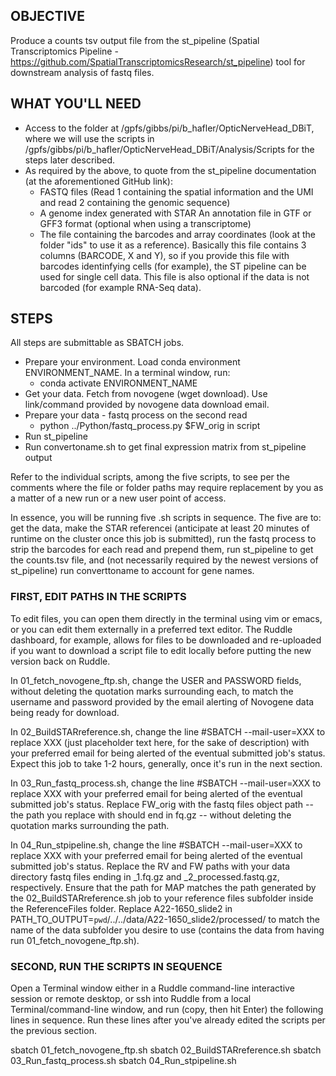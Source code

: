 ## OBJECTIVE
Produce a counts tsv output file from the st_pipeline (Spatial Transcriptomics Pipeline - https://github.com/SpatialTranscriptomicsResearch/st_pipeline) tool for downstream analysis of fastq files. 

## WHAT YOU'LL NEED
- Access to the folder at /gpfs/gibbs/pi/b_hafler/OpticNerveHead_DBiT, where we will use the scripts in /gpfs/gibbs/pi/b_hafler/OpticNerveHead_DBiT/Analysis/Scripts for the steps later described.
- As required by the above, to quote from the st_pipeline documentation (at the aforementioned GitHub link):
	- FASTQ files (Read 1 containing the spatial information and the UMI and read 2 containing the genomic sequence)
	- A genome index generated with STAR
An annotation file in GTF or GFF3 format (optional when using a transcriptome)
	- The file containing the barcodes and array coordinates (look at the folder "ids" to use it as a reference). Basically this file contains 3 columns (BARCODE, X and Y), so if you provide this file with barcodes identinfying cells (for example), the ST pipeline can be used for single cell data. This file is also optional if the data is not barcoded (for example RNA-Seq data). 

## STEPS
All steps are submittable as SBATCH jobs.
- Prepare your environment. Load conda environment ENVIRONMENT_NAME. In a terminal window, run:
	- conda activate ENVIRONMENT_NAME
- Get your data. Fetch from novogene (wget download). Use link/command provided by novogene data download email.
- Prepare your data - fastq process on the second read
	- python ../Python/fastq_process.py $FW_orig in script
- Run st_pipeline
- Run convertoname.sh to get final expression matrix from st_pipeline output

Refer to the individual scripts, among the five scripts, to see per the comments where the file or folder paths may require replacement by you as a matter of a new run or a new user point of access.

In essence, you will be running five .sh scripts in sequence.
The five are to: get the data, make the STAR referencei (anticipate at least 20 minutes of runtime on the cluster once this job is submitted), run the fastq process to strip the barcodes for each read and prepend them, run st_pipeline to get the counts.tsv file, and (not necessarily required by the newest versions of st_pipeline) run converttoname to account for gene names.

### FIRST, EDIT PATHS IN THE SCRIPTS
To edit files, you can open them directly in the terminal using vim or emacs, or you can edit them externally in a preferred text editor. The Ruddle dashboard, for example, allows for files to be downloaded and re-uploaded if you want to download a script file to edit locally before putting the new version back on Ruddle.

In 01_fetch_novogene_ftp.sh, change the USER and PASSWORD fields, without deleting the quotation marks surrounding each, to match the username and password provided by the email alerting of Novogene data being ready for download.

In 02_BuildSTARreference.sh, change the line #SBATCH --mail-user=XXX to replace XXX (just placeholder text here, for the sake of description) with your preferred email for being alerted of the eventual submitted job's status. Expect this job to take 1-2 hours, generally, once it's run in the next section.

In 03_Run_fastq_process.sh, change the line #SBATCH --mail-user=XXX to replace XXX with your preferred email for being alerted of the eventual submitted job's status. Replace FW_orig with the fastq files object path -- the path you replace with should end in fq.gz -- without deleting the quotation marks surrounding the path.

In 04_Run_stpipeline.sh, change the line #SBATCH --mail-user=XXX to replace XXX with your preferred email for being alerted of the eventual submitted job's status. Replace the RV and FW paths with your data directory fastq files ending in \_1.fq.gz and \_2_processed.fastq.gz, respectively. Ensure that the path for MAP matches the path generated by the 02_BuildSTARreference.sh job to your reference files subfolder inside the ReferenceFiles folder. Replace A22-1650_slide2 in PATH_TO_OUTPUT=`pwd`/../../data/A22-1650_slide2/processed/ to match the name of the data subfolder you desire to use (contains the data from having run 01_fetch_novogene_ftp.sh).

### SECOND, RUN THE SCRIPTS IN SEQUENCE

Open a Terminal window either in a Ruddle command-line interactive session or remote desktop, or ssh into Ruddle from a local Terminal/command-line window, and run (copy, then hit Enter) the following lines in sequence. Run these lines after you've already edited the scripts per the previous section.

sbatch 01_fetch_novogene_ftp.sh 
sbatch 02_BuildSTARreference.sh
sbatch 03_Run_fastq_process.sh
sbatch 04_Run_stpipeline.sh

